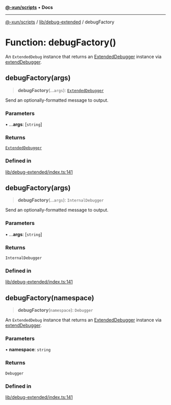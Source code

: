 [**@-xun/scripts**](../../../README.md) • **Docs**

***

[@-xun/scripts](../../../README.md) / [lib/debug-extended](../README.md) / debugFactory

# Function: debugFactory()

An `ExtendedDebug` instance that returns an [ExtendedDebugger](../interfaces/ExtendedDebugger.md) instance
via [extendDebugger](extendDebugger.md).

## debugFactory(args)

> **debugFactory**(...`args`): [`ExtendedDebugger`](../interfaces/ExtendedDebugger.md)

Send an optionally-formatted message to output.

### Parameters

• ...**args**: [`string`]

### Returns

[`ExtendedDebugger`](../interfaces/ExtendedDebugger.md)

### Defined in

[lib/debug-extended/index.ts:141](https://github.com/Xunnamius/xscripts/blob/4fd96d6123f1ac889c89848efd750e2454f43e43/lib/debug-extended/index.ts#L141)

## debugFactory(args)

> **debugFactory**(...`args`): `InternalDebugger`

Send an optionally-formatted message to output.

### Parameters

• ...**args**: [`string`]

### Returns

`InternalDebugger`

### Defined in

[lib/debug-extended/index.ts:141](https://github.com/Xunnamius/xscripts/blob/4fd96d6123f1ac889c89848efd750e2454f43e43/lib/debug-extended/index.ts#L141)

## debugFactory(namespace)

> **debugFactory**(`namespace`): `Debugger`

An `ExtendedDebug` instance that returns an [ExtendedDebugger](../interfaces/ExtendedDebugger.md) instance
via [extendDebugger](extendDebugger.md).

### Parameters

• **namespace**: `string`

### Returns

`Debugger`

### Defined in

[lib/debug-extended/index.ts:141](https://github.com/Xunnamius/xscripts/blob/4fd96d6123f1ac889c89848efd750e2454f43e43/lib/debug-extended/index.ts#L141)
